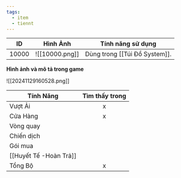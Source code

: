 ```yaml
---
tags:
  - item
  - tiennt
---
```


| ID    | Hình Ảnh       | Tính năng sử dụng             |
| ----- | -------------- | ----------------------------- |
| 10000 | ![[10000.png]] | Dùng trong [[Túi Đồ System]]. |

**Hình ảnh và mô tả trong game**

![[20241129160528.png]]

| Tính Năng    | Tìm thấy trong |
| ------------ | :------------: |
| Vượt Ải      |       x        |
| Cửa Hàng     |       x        |
| Vòng quay    |                |
| Chiến dịch   |                |
| Gói mua      |                |
| [[Huyết Tế -Hoàn Trả]] |                |
| Tổng Bộ      |       x        |


